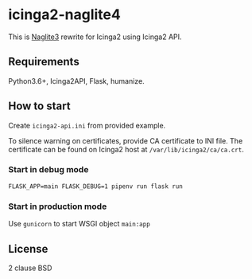 # icinga2-naglite4

This is [Naglite3] rewrite for Icinga2 using Icinga2 API. 

## Requirements

Python3.6+, Icinga2API, Flask, humanize.

## How to start

Create `icinga2-api.ini` from provided example. 

To silence warning on certificates, provide CA certificate 
to INI file.  The certificate can be found on Icinga2 host
at `/var/lib/icinga2/ca/ca.crt`.

### Start in debug mode 

    FLASK_APP=main FLASK_DEBUG=1 pipenv run flask run

### Start in production mode

Use `gunicorn` to start WSGI object `main:app`

## License

2 clause BSD

[Naglite3]: https://github.com/saz/Naglite3
